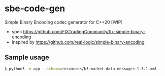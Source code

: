 # sbe-code-gen

Simple Binary Encoding codec generator for C++20 [WIP]

* spec https://github.com/FIXTradingCommunity/fix-simple-binary-encoding
* inspired by https://github.com/real-logic/simple-binary-encoding

## Sample usage

```sh
$ python3 -m app --schema=resources/b3-market-data-messages-1.3.1.xml --destination=$PWD/result
```
